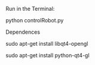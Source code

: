 Run in the Terminal:

python controlRobot.py

Dependences

sudo apt-get install libqt4-opengl

sudo apt-get install python-qt4-gl

